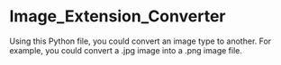 # Image_Extension_Converter

Using this Python file, you could convert an image type to another.
For example, you could convert a .jpg image into a .png image file.
